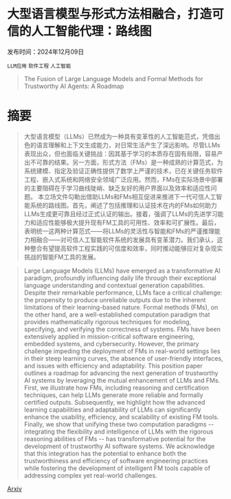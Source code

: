 # 大型语言模型与形式方法相融合，打造可信的人工智能代理：路线图

发布时间：2024年12月09日

`LLM应用` `软件工程` `人工智能`

> The Fusion of Large Language Models and Formal Methods for Trustworthy AI Agents: A Roadmap

# 摘要

> 大型语言模型（LLMs）已然成为一种具有变革性的人工智能范式，凭借出色的语言理解和上下文生成能力，对日常生活产生了深远影响。尽管LLMs表现出众，但也面临关键挑战：因其基于学习的本质存在固有局限，容易产出不可靠的结果。另一方面，形式方法（FMs）是一种成熟的计算范式，为系统建模、指定及验证正确性提供了数学上严谨的技术，已在关键任务软件工程、嵌入式系统和网络安全领域广泛应用。然而，FMs在实际场景中部署的主要阻碍在于学习曲线陡峭、缺乏友好的用户界面以及效率和适应性问题。
  本立场文件勾勒出借助LLMs和FMs相互促进来推进下一代可信人工智能系统的路线图。首先，阐述了包括推理和认证技术在内的FMs如何助力LLMs生成更可靠且经过正式认证的输出。接着，强调了LLMs的先进学习能力和适应性能够极大提升现有FM工具的可用性、效率和可扩展性。最后，表明统一这两种计算范式——将LLMs的灵活性与智能和FMs的严谨推理能力相融合——对可信人工智能软件系统的发展具有变革潜力。我们承认，这种整合有望提高软件工程实践的可信度和效率，同时推动能够应对复杂现实挑战的智能FM工具的发展。

> Large Language Models (LLMs) have emerged as a transformative AI paradigm, profoundly influencing daily life through their exceptional language understanding and contextual generation capabilities. Despite their remarkable performance, LLMs face a critical challenge: the propensity to produce unreliable outputs due to the inherent limitations of their learning-based nature. Formal methods (FMs), on the other hand, are a well-established computation paradigm that provides mathematically rigorous techniques for modeling, specifying, and verifying the correctness of systems. FMs have been extensively applied in mission-critical software engineering, embedded systems, and cybersecurity. However, the primary challenge impeding the deployment of FMs in real-world settings lies in their steep learning curves, the absence of user-friendly interfaces, and issues with efficiency and adaptability.
  This position paper outlines a roadmap for advancing the next generation of trustworthy AI systems by leveraging the mutual enhancement of LLMs and FMs. First, we illustrate how FMs, including reasoning and certification techniques, can help LLMs generate more reliable and formally certified outputs. Subsequently, we highlight how the advanced learning capabilities and adaptability of LLMs can significantly enhance the usability, efficiency, and scalability of existing FM tools. Finally, we show that unifying these two computation paradigms -- integrating the flexibility and intelligence of LLMs with the rigorous reasoning abilities of FMs -- has transformative potential for the development of trustworthy AI software systems. We acknowledge that this integration has the potential to enhance both the trustworthiness and efficiency of software engineering practices while fostering the development of intelligent FM tools capable of addressing complex yet real-world challenges.

[Arxiv](https://arxiv.org/abs/2412.06512)
